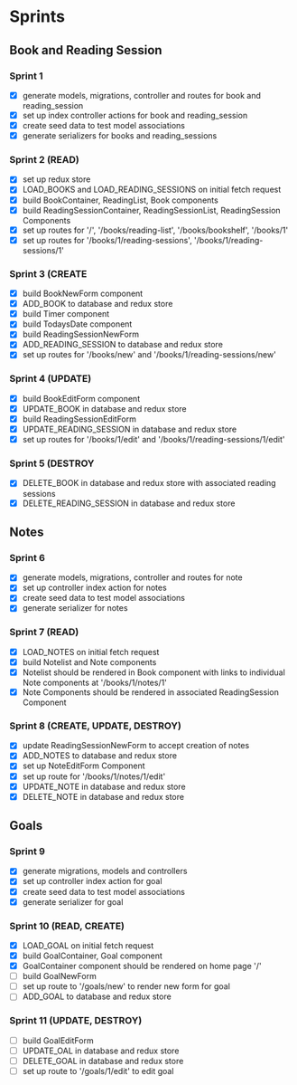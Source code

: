 # Sprints

## Book and Reading Session
### Sprint 1
- [x] generate models, migrations, controller and routes for book and reading_session
- [x] set up index controller actions for book and reading_session
- [x] create seed data to test model associations
- [x] generate serializers for books and reading_sessions

### Sprint 2 (READ)
- [x] set up redux store
- [x] LOAD_BOOKS and LOAD_READING_SESSIONS on initial fetch request
- [x] build BookContainer, ReadingList, Book components
- [x] build ReadingSessionContainer, ReadingSessionList, ReadingSession Components
- [x] set up routes for '/', '/books/reading-list', '/books/bookshelf', '/books/1'
- [x] set up routes for '/books/1/reading-sessions', '/books/1/reading-sessions/1'

### Sprint 3 (CREATE
- [x] build BookNewForm component
- [x] ADD_BOOK to database and redux store
- [x] build Timer component
- [x] build TodaysDate component
- [x] build ReadingSessionNewForm
- [x] ADD_READING_SESSION to database and redux store
- [x] set up routes for '/books/new' and '/books/1/reading-sessions/new'

### Sprint 4 (UPDATE)
- [x] build BookEditForm component
- [x] UPDATE_BOOK in database and redux store
- [x] build ReadingSessionEditForm
- [x] UPDATE_READING_SESSION in database and redux store
- [x] set up routes for '/books/1/edit' and '/books/1/reading-sessions/1/edit'

### Sprint 5 (DESTROY
- [x] DELETE_BOOK in database and redux store with associated reading sessions
- [x] DELETE_READING_SESSION in database and redux store

## Notes
### Sprint 6
- [x] generate models, migrations, controller and routes for note
- [x] set up controller index action for notes
- [x] create seed data to test model associations
- [x] generate serializer for notes

### Sprint 7 (READ)
- [x] LOAD_NOTES on initial fetch request
- [x] build Notelist and Note components
- [x] Notelist should be rendered in Book component with links to individual Note components at '/books/1/notes/1'
- [x] Note Components should be rendered in associated ReadingSession Component

### Sprint 8 (CREATE, UPDATE, DESTROY)
- [x] update ReadingSessionNewForm to accept creation of notes
- [x] ADD_NOTES to database and redux store
- [x] set up NoteEditForm Component
- [x] set up route for '/books/1/notes/1/edit'
- [x] UPDATE_NOTE in database and redux store
- [x] DELETE_NOTE in database and redux store

## Goals
### Sprint 9
- [x] generate migrations, models and controllers
- [x] set up controller index action for goal
- [x] create seed data to test model associations
- [x] generate serializer for goal

### Sprint 10 (READ, CREATE)
- [x] LOAD_GOAL on initial fetch request
- [x] build GoalContainer, Goal component
- [x] GoalContainer component should be rendered on home page '/'
- [ ] build GoalNewForm
- [ ] set up route to '/goals/new' to render new form for goal
- [ ] ADD_GOAL to database and redux store

### Sprint 11 (UPDATE, DESTROY)
- [ ] build GoalEditForm
- [ ] UPDATE_OAL in database and redux store
- [ ] DELETE_GOAL in database and redux store
- [ ] set up route to '/goals/1/edit' to edit goal
